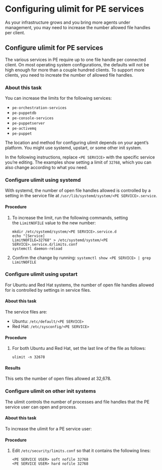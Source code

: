 # Configuring ulimit for PE services

As your infrastructure grows and you bring more agents under management, you may need to increase the number allowed file handles per client.

## Configure ulimit for PE services

The various services in PE require up to one file handle per connected client. On most operating system configurations, the defaults will not be high enough for more than a couple hundred clients. To support more clients, you need to increate the number of allowed file handles.

### About this task

You can increase the limits for the following services:

-   `pe-orchestration-services`
-   `pe-puppetdb`
-   `pe-console-services`
-   `pe-puppetserver`
-   `pe-activemq`
-   `pe-puppet`

The location and method for configuring ulimit depends on your agent’s platform. You might use systemd, upstart, or some other init system.

In the following instructions, replace `<PE SERVICE>` with the specific service you’re editing. The examples show setting a limit of `32768`, which you can also change according to what you need.

### Configure ulimit using systemd

With systemd, the number of open file handles allowed is controlled by a setting in the service file at `/usr/lib/systemd/system/<PE SERVICE>.service`.

#### Procedure

1.  To increase the limit, run the following commands, setting the `LimitNOFILE` value to the new number:

    ```
    mkdir /etc/systemd/system/<PE SERVICE>.service.d
    echo "[Service]
    LimitNOFILE=32768" > /etc/systemd/system/<PE SERVICE>.service.d/limits.conf
    systemctl daemon-reload
    ```

2.  Confirm the change by running: `systemctl show <PE SERVICE> | grep LimitNOFILE`


### Configure ulimit using upstart

For Ubuntu and Red Hat systems, the number of open file handles allowed for is controlled by settings in service files.

#### About this task

The service files are:

-   Ubuntu: `/etc/default/<PE SERVICE>`
-   Red Hat: `/etc/sysconfig/<PE SERVICE>`

#### Procedure

1.  For both Ubuntu and Red Hat, set the last line of the file as follows:

    `ulimit -n 32678`


#### Results

This sets the number of open files allowed at 32,678.

### Configure ulimit on other init systems

The ulimit controls the number of processes and file handles that the PE service user can open and process.

#### About this task

To increase the ulimit for a PE service user: 

#### Procedure

1.  Edit `/etc/security/limits.conf` so that it contains the following lines:

    ```
    <PE SERVICE USER> soft nofile 32768
    <PE SERVICE USER> hard nofile 32768
    ```


